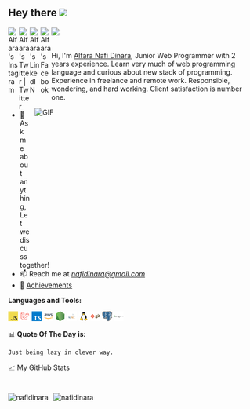 ## Hey there <img src="https://media.giphy.com/media/hvRJCLFzcasrR4ia7z/giphy.gif" width="25px">
<a href="https://www.instagram.com/alfaraaa.nd/">
  <img align="left" alt="Alfara's Instagram" width="22px" src="https://upload.wikimedia.org/wikipedia/commons/thumb/e/e7/Instagram_logo_2016.svg/768px-Instagram_logo_2016.svg.png" />
</a>
<a href="https://twitter.com/aidonkeer?s=08">
  <img align="left" alt="Alfara's Twitter | Twitter" width="22px" src="https://raw.githubusercontent.com/peterthehan/peterthehan/master/assets/twitter.svg" />
</a>
<a href="https://www.linkedin.com/in/alfarand/">
  <img align="left" alt="Alfara's LinkedIN" width="22px" src="https://raw.githubusercontent.com/peterthehan/peterthehan/master/assets/linkedin.svg" />
</a>
<a href="https://www.facebook.com/algaroow">
  <img align="left" alt="Alfara's Facebook" width="22px" src="https://raw.githubusercontent.com/peterthehan/peterthehan/master/assets/facebook.svg" />
</a>

<img src="https://komarev.com/ghpvc/?username=Nafidinara&color=blue&style=flat-square" align="left" />

<br />
<br />

Hi, I'm [Alfara Nafi Dinara](https://www.linkedin.com/in/alfarand/), Junior Web Programmer with 2 years experience. Learn very much
of web programming language and curious about new stack of
programming. Experience in freelance and remote work.
Responsible, wondering, and hard working. Client satisfaction is
number one.

  <img align="right" style="margin-left: 10px" alt="GIF" src="https://media.giphy.com/media/L1R1tvI9svkIWwpVYr/giphy.gif?raw=true" width="450" height="300" />


- 💬 Ask me about anything,Let we discuss together!
- 📫 Reach me at <i>nafidinara@gmail.com</i>
- 📝 [Achievements](https://drive.google.com/drive/folders/1ayJ7Zg_zJbVlpW4kIWq_tlTAahvNgmyY?usp=sharing)

**Languages and Tools:**  

<code><img height="20" src="https://raw.githubusercontent.com/github/explore/80688e429a7d4ef2fca1e82350fe8e3517d3494d/topics/javascript/javascript.png"></code>
<code><img height="20" src="https://raw.githubusercontent.com/github/explore/80688e429a7d4ef2fca1e82350fe8e3517d3494d/topics/laravel/laravel.png"></code>
<code><img height="20" src="https://raw.githubusercontent.com/github/explore/80688e429a7d4ef2fca1e82350fe8e3517d3494d/topics/typescript/typescript.png"></code>
<code><img height="20" src="https://raw.githubusercontent.com/github/explore/fbceb94436312b6dacde68d122a5b9c7d11f9524/topics/aws/aws.png"></code>
<code><img height="20" src="https://raw.githubusercontent.com/github/explore/80688e429a7d4ef2fca1e82350fe8e3517d3494d/topics/nodejs/nodejs.png"></code>
<code><img height="20" src="https://raw.githubusercontent.com/github/explore/80688e429a7d4ef2fca1e82350fe8e3517d3494d/topics/mysql/mysql.png"></code>
<code><img height="20" src="https://raw.githubusercontent.com/github/explore/80688e429a7d4ef2fca1e82350fe8e3517d3494d/topics/linux/linux.png"></code>
<code><img height="20" src="https://raw.githubusercontent.com/github/explore/80688e429a7d4ef2fca1e82350fe8e3517d3494d/topics/git/git.png"></code>
<code><img height="20" src="https://raw.githubusercontent.com/github/explore/80688e429a7d4ef2fca1e82350fe8e3517d3494d/topics/postgresql/postgresql.png"></code>
<code><img height="20" src="https://raw.githubusercontent.com/github/explore/80688e429a7d4ef2fca1e82350fe8e3517d3494d/topics/mongodb/mongodb.png"></code>

📊 **Quote Of The Day is:**
<!--START_SECTION:waka-->
```text
Just being lazy in clever way.
```
<!--END_SECTION:waka-->

📈 My GitHub Stats

<div style="display: inline-flex;margin-top: 10px;justify-content: space-evenly">
<div>
<p> <img src="https://github-readme-stats.vercel.app/api?username=Nafidinara&show_icons=true&theme=algolia" alt="nafidinara" />
</div>
<div style="margin: 0 5px">
</div>
<div>
<p> <img src="https://github-readme-stats.vercel.app/api/top-langs/?username=anuraghazra&layout=compact&show_icons=true&theme=algolia" alt="nafidinara" />
</div>
</div>


